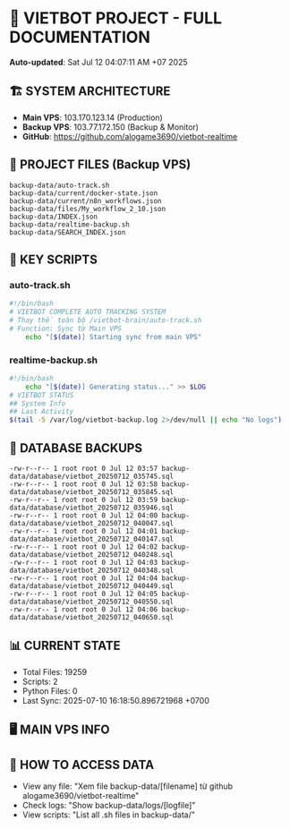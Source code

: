 # 🤖 VIETBOT PROJECT - FULL DOCUMENTATION
**Auto-updated**: Sat Jul 12 04:07:11 AM +07 2025

## 🏗️ SYSTEM ARCHITECTURE
- **Main VPS**: 103.170.123.14 (Production)
- **Backup VPS**: 103.77.172.150 (Backup & Monitor)
- **GitHub**: https://github.com/alogame3690/vietbot-realtime

## 📁 PROJECT FILES (Backup VPS)
```
backup-data/auto-track.sh
backup-data/current/docker-state.json
backup-data/current/n8n_workflows.json
backup-data/files/My_workflow_2_10.json
backup-data/INDEX.json
backup-data/realtime-backup.sh
backup-data/SEARCH_INDEX.json
```

## 🔧 KEY SCRIPTS
### auto-track.sh
```bash
#!/bin/bash
# VIETBOT COMPLETE AUTO TRACKING SYSTEM
# Thay thế toàn bộ /vietbot-brain/auto-track.sh
# Function: Sync từ Main VPS
    echo "[$(date)] Starting sync from main VPS"
```
### realtime-backup.sh
```bash
#!/bin/bash
    echo "[$(date)] Generating status..." >> $LOG
# VIETBOT STATUS
## System Info
## Last Activity
$(tail -5 /var/log/vietbot-backup.log 2>/dev/null || echo "No logs")
```

## 💾 DATABASE BACKUPS
```
-rw-r--r-- 1 root root 0 Jul 12 03:57 backup-data/database/vietbot_20250712_035745.sql
-rw-r--r-- 1 root root 0 Jul 12 03:58 backup-data/database/vietbot_20250712_035845.sql
-rw-r--r-- 1 root root 0 Jul 12 03:59 backup-data/database/vietbot_20250712_035946.sql
-rw-r--r-- 1 root root 0 Jul 12 04:00 backup-data/database/vietbot_20250712_040047.sql
-rw-r--r-- 1 root root 0 Jul 12 04:01 backup-data/database/vietbot_20250712_040147.sql
-rw-r--r-- 1 root root 0 Jul 12 04:02 backup-data/database/vietbot_20250712_040248.sql
-rw-r--r-- 1 root root 0 Jul 12 04:03 backup-data/database/vietbot_20250712_040348.sql
-rw-r--r-- 1 root root 0 Jul 12 04:04 backup-data/database/vietbot_20250712_040449.sql
-rw-r--r-- 1 root root 0 Jul 12 04:05 backup-data/database/vietbot_20250712_040550.sql
-rw-r--r-- 1 root root 0 Jul 12 04:06 backup-data/database/vietbot_20250712_040650.sql
```

## 📊 CURRENT STATE
- Total Files: 19259
- Scripts: 2
- Python Files: 0
- Last Sync: 2025-07-10 16:18:50.896721968 +0700

## 🖥️ MAIN VPS INFO


## 🚨 HOW TO ACCESS DATA
- View any file: "Xem file backup-data/[filename] từ github alogame3690/vietbot-realtime"
- Check logs: "Show backup-data/logs/[logfile]"
- View scripts: "List all .sh files in backup-data/"
